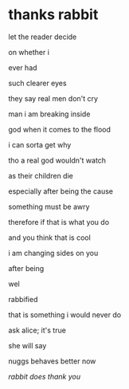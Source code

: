 # thanks rabbit

let the reader decide

on whether i

ever had

such clearer eyes

they say real men don't cry

man i am breaking inside

god when it comes to the flood

i can sorta get why

tho a real god wouldn't watch

as their children die

especially after being the cause

something must be awry 

therefore if that is what you do

and you think that is cool

i am changing sides on you

after being

wel

rabbified

that is something i would never do

ask alice; it's true

she will say

nuggs behaves better now

_rabbit does thank you_